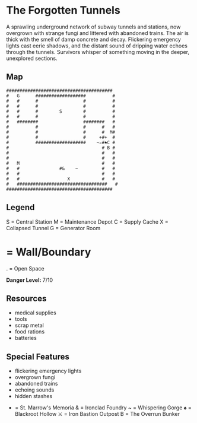 # The Forgotten Tunnels

A sprawling underground network of subway tunnels and stations, now overgrown with strange fungi and littered with abandoned trains. The air is thick with the smell of damp concrete and decay. Flickering emergency lights cast eerie shadows, and the distant sound of dripping water echoes through the tunnels. Survivors whisper of something moving in the deeper, unexplored sections.

## Map

```
########################################
#   G      ###################          #
#   #      #                 #          #
#   #      #                 #          #
#   #      #        S        #          #
#   #      #                 #          #
#   ########                 ########   #
#          #                 #      #   #
#          #                 #      #  M#
#          #                 #     +#+  #
#          ###################    ~⚔#♠C #
#                                   # B #
#                                   #   #
#                                   #   #
#   M                               #   #
#   #               #&    ~         #   #
#   #                               #   #
#   #                  X            #   #
#   ##################################   #
########################################
```

## Legend

S = Central Station
M = Maintenance Depot
C = Supply Cache
X = Collapsed Tunnel
G = Generator Room
# = Wall/Boundary
. = Open Space

**Danger Level:** 7/10

## Resources

- medical supplies
- tools
- scrap metal
- food rations
- batteries

## Special Features

- flickering emergency lights
- overgrown fungi
- abandoned trains
- echoing sounds
- hidden stashes
+ = St. Marrow's Memoria
& = Ironclad Foundry
~ = Whispering Gorge
♠ = Blackroot Hollow
⚔ = Iron Bastion Outpost
B = The Overrun Bunker